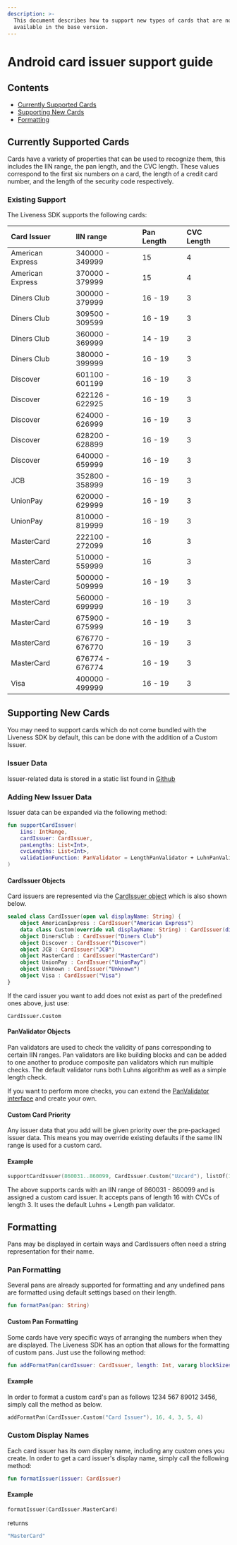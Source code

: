```yaml
---
description: >-
  This document describes how to support new types of cards that are not
  available in the base version.
---
```


# Android card issuer support guide

## Contents
* [Currently Supported Cards](card-support.md#currently-supported-cards)
* [Supporting New Cards](card-support.md#supporting-new-cards)
* [Formatting](card-support.md#formatting)

## Currently Supported Cards
Cards have a variety of properties that can be used to recognize them, this includes the IIN range, the pan length, and
the CVC length. These values correspond to the first six numbers on a card, the length of a credit card number, and the
length of the security code respectively.

### Existing Support
The Liveness SDK supports the following cards:

| Card Issuer | IIN range | Pan Length | CVC Length |
| :--- | :--- | :--- | :--- |
| American Express | 340000 - 349999 | 15 | 4 |
| American Express | 370000 - 379999 | 15 | 4 |
| Diners Club | 300000 - 379999 | 16 - 19 | 3 |
| Diners Club | 309500 - 309599 | 16 - 19 | 3 |
| Diners Club | 360000 - 369999 | 14 - 19 | 3 |
| Diners Club | 380000 - 399999 | 16 - 19 | 3 |
| Discover | 601100 - 601199 | 16 - 19 | 3 |
| Discover | 622126 - 622925 | 16 - 19 | 3 |
| Discover | 624000 - 626999 | 16 - 19 | 3 |
| Discover | 628200 - 628899 | 16 - 19 | 3 |
| Discover | 640000 - 659999 | 16 - 19 | 3 |
| JCB | 352800 - 358999 | 16 - 19 | 3 |
| UnionPay | 620000 - 629999 | 16 - 19 | 3 |
| UnionPay | 810000 - 819999 | 16 - 19 | 3 |
| MasterCard | 222100 - 272099 | 16 | 3 |
| MasterCard | 510000 - 559999 | 16 | 3 |
| MasterCard | 500000 - 509999 | 16 - 19 | 3 |
| MasterCard | 560000 - 699999 | 16 - 19 | 3 |
| MasterCard | 675900 - 675999 | 16 - 19 | 3 |
| MasterCard | 676770 - 676770 | 16 - 19 | 3 |
| MasterCard | 676774 - 676774 | 16 - 19 | 3 |
| Visa | 400000 - 499999 | 16 - 19 | 3 |

## Supporting New Cards
You may need to support cards which do not come bundled with the Liveness SDK by default, this can be done with the
addition of a Custom Issuer.

### Issuer Data
Issuer-related data is stored in a static list found in
[Github](https://https://github.com/getbouncer/cardscan-android/blob/master/scan-payment/src/main/java/com/getbouncer/scan/payment/card/PaymentCardUtils.kt)

### Adding New Issuer Data
Issuer data can be expanded via the following method:

```kotlin
fun supportCardIssuer(
    iins: IntRange,
    cardIssuer: CardIssuer,
    panLengths: List<Int>,
    cvcLengths: List<Int>,
    validationFunction: PanValidator = LengthPanValidator + LuhnPanValidator
)
```

#### CardIssuer Objects
Card issuers are represented via the
[CardIssuer object](https://https://github.com/getbouncer/cardscan-android/blob/master/scan-payment/src/main/java/com/getbouncer/scan/payment/card/CardIssuer.kt)
which is also shown below.

```kotlin
sealed class CardIssuer(open val displayName: String) {
    object AmericanExpress : CardIssuer("American Express")
    data class Custom(override val displayName: String) : CardIssuer(displayName)
    object DinersClub : CardIssuer("Diners Club")
    object Discover : CardIssuer("Discover")
    object JCB : CardIssuer("JCB")
    object MasterCard : CardIssuer("MasterCard")
    object UnionPay : CardIssuer("UnionPay")
    object Unknown : CardIssuer("Unknown")
    object Visa : CardIssuer("Visa")
}
```

If the card issuer you want to add does not exist as part of the predefined ones above, just use:

```text
CardIssuer.Custom
```

#### PanValidator Objects
Pan validators are used to check the validity of pans corresponding to certain IIN ranges. Pan validators are like
building blocks and can be added to one another to produce composite pan validators which run multiple checks. The
default validator runs both Luhns algorithm as well as a simple length check.

If you want to perform more checks, you can extend the
[PanValidator interface](https://https://github.com/getbouncer/cardscan-android/blob/master/scan-payment/src/main/java/com/getbouncer/scan/payment/card/PanValidator.kt)
and create your own.

#### Custom Card Priority
Any issuer data that you add will be given priority over the pre-packaged issuer data. This means you may override
existing defaults if the same IIN range is used for a custom card.

#### Example
```kotlin
supportCardIssuer(860031..860099, CardIssuer.Custom("Uzcard"), listOf(16), listOf(3))
```

The above supports cards with an IIN range of 860031 - 860099 and is assigned a custom card issuer. It accepts pans of
length 16 with CVCs of length 3. It uses the default Luhns + Length pan validator.

## Formatting
Pans may be displayed in certain ways and CardIssuers often need a string representation for their name.

### Pan Formatting
Several pans are already supported for formatting and any undefined pans are formatted using default settings based on
their length.

```kotlin
fun formatPan(pan: String)
```

#### Custom Pan Formatting
Some cards have very specific ways of arranging the numbers when they are displayed. The Liveness SDK has an option that
allows for the formatting of custom pans. Just use the following method:

```kotlin
fun addFormatPan(cardIssuer: CardIssuer, length: Int, vararg blockSizes: Int)
```

#### Example
In order to format a custom card's pan as follows 1234 567 89012 3456, simply call the method as below.

```kotlin
addFormatPan(CardIssuer.Custom("Card Issuer"), 16, 4, 3, 5, 4)
```

### Custom Display Names
Each card issuer has its own display name, including any custom ones you create. In order to get a card issuer's display
name, simply call the following method:

```kotlin
fun formatIssuer(issuer: CardIssuer)
```

#### Example
```kotlin
formatIssuer(CardIssuer.MasterCard)
```

returns

```kotlin
"MasterCard"
```
